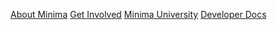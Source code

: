 [About Minima](./about/index.md)
[Get Involved](./getInvolved/index.md)
[Minima University](./learn/index.md)
[Developer Docs](./development/index.md)
